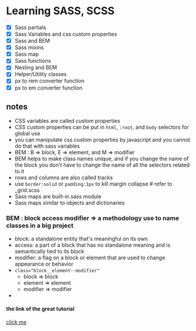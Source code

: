# Learning SASS, SCSS

- [x] Sass partials
- [x] Sass Variables and css custom properties
- [x] Sass and BEM
- [x] Sass mixins
- [x] Sass map
- [x] Sass functions
- [x] Nesting and BEM
- [x] Helper/Utility classes
- [x] px to rem converter function
- [x] px to em converter function

##  notes
- CSS variables are called custom properties
- CSS custom properties can be put in `html`, `:root`, and `body` selectors for global use
- you can manipulate css custom properties by javascript and you cannot do that with sass variables
- BEM : B => block, E => element, and M => modifier 
- BEM helps to make class names unique, and if you change the name of the block you don't have to change the name of all the selectors related to it 
- rows and columns are also called tracks
- use `border:solid` or `padding:1px` to kill margin collapse # refer to _grid.scss
- Sass maps are built-in sass module
- Sass maps similar to objects and dictionaries
### BEM : block access modifier => a methodology use to name classes in a big project
- block: a standalone entity that's meaningful on its own
- access: a part of a block that has no standalone meaning and is semantically tied to its block
- modifier: a flag on a block or element that are used to change appearance or behavior
- `class="block__element--modifier"`
  - block => block
  - element => element
  - modifier => modifier
-  
#### the link of the great tutorial
[click me](https://youtu.be/jfMHA8SqUL4)